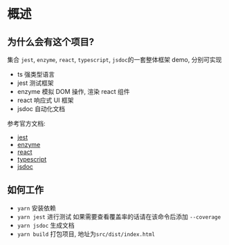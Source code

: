 # 概述
## 为什么会有这个项目?

集合 `jest`, `enzyme`,  `react`, `typescript`, `jsdoc`的一套整体框架 demo, 分别可实现

- ts 强类型语言
- jest 测试框架
- enzyme 模拟 DOM 操作, 渲染 react 组件
- react 响应式 UI 框架
- jsdoc 自动化文档

参考官方文档:

- [jest](https://jestjs.io/)
- [enzyme](https://airbnb.io/enzyme/)
- [react](https://reactjs.org/)
- [typescript](https://www.typescriptlang.org/)
- [jsdoc](https://jsdoc.app/)

## 如何工作

- `yarn` 安装依赖
- `yarn jest` 进行测试 如果需要查看覆盖率的话请在该命令后添加 `--coverage`
- `yarn jsdoc` 生成文档
- `yarn build` 打包项目, 地址为`src/dist/index.html`
